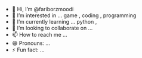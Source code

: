 - 👋 Hi, I’m @fariborzmoodi
- 👀 I’m interested in ... game , coding , programming 
- 🌱 I’m currently learning ... python , 
- 💞️ I’m looking to collaborate on ...
- 📫 How to reach me ...
- 😄 Pronouns: ...
- ⚡ Fun fact: ...

<!---
fariborzmoodi/fariborzmoodi is a ✨ special ✨ repository because its `README.md` (this file) appears on your GitHub profile.
You can click the Preview link to take a look at your changes.
--->
